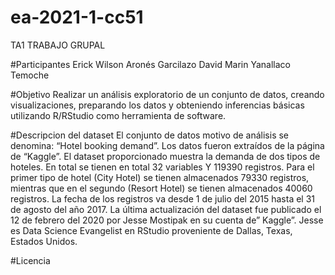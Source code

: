 # ea-2021-1-cc51
TA1 TRABAJO GRUPAL

#Participantes
Erick Wilson Aronés Garcilazo 
David Marin Yanallaco Temoche

#Objetivo
Realizar un análisis exploratorio de un conjunto de datos, creando visualizaciones, preparando los datos
y obteniendo inferencias básicas utilizando R/RStudio como herramienta de software.

#Descripcion del dataset
El conjunto de datos motivo de análisis se denomina: “Hotel booking demand”. Los datos fueron extraídos de la página de “Kaggle”.
El dataset proporcionado muestra la demanda de dos tipos de hoteles. En total se tienen en total 32 variables Y 119390 registros. Para el primer tipo de hotel (City Hotel) se tienen almacenados 79330 registros, mientras que en el segundo (Resort Hotel) se tienen almacenados 40060 registros. La fecha de los registros va desde 1 de julio del 2015 hasta el 31 de agosto del año 2017. La última actualización del dataset fue publicado el 12 de febrero del 2020 por Jesse Mostipak en su cuenta de” Kaggle”. Jesse es Data Science Evangelist en RStudio proveniente de Dallas, Texas, Estados Unidos.

#Licencia


